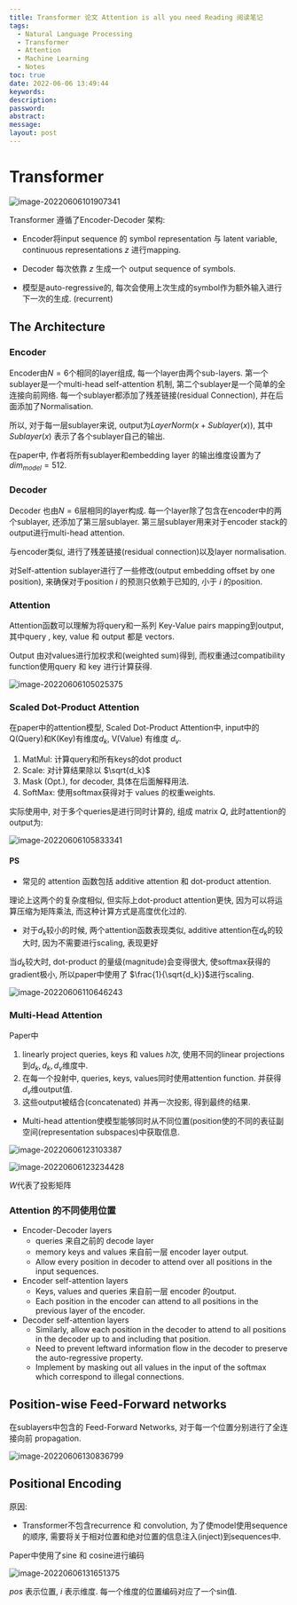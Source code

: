 ```yaml
---
title: Transformer 论文 Attention is all you need Reading 阅读笔记
tags:
  - Natural Language Processing
  - Transformer
  - Attention
  - Machine Learning
  - Notes
toc: true
date: 2022-06-06 13:49:44
keywords:
description:
password:
abstract:
message:
layout: post
---
```


# Transformer

![image-20220606101907341](./image-20220606101907341.png)

Transformer 遵循了Encoder-Decoder 架构:

*   Encoder将input sequence 的 symbol representation 与 latent variable, continuous representations $z$ 进行mapping. 

*   Decoder 每次依靠 $z$  生成一个 output sequence of symbols.
*   模型是auto-regressive的, 每次会使用上次生成的symbol作为额外输入进行下一次的生成. (recurrent)

<!-- more -->

## The Architecture

### Encoder

Encoder由$N = 6$个相同的layer组成, 每一个layer由两个sub-layers. 第一个sublayer是一个multi-head self-attention 机制, 第二个sublayer是一个简单的全连接向前网络. 每一个sublayer都添加了残差链接(residual Connection), 并在后面添加了Normalisation.

所以, 对于每一层sublayer来说, output为$LayerNorm(x + Sublayer(x))$, 其中 $Sublayer(x)$ 表示了各个sublayer自己的输出. 

在paper中, 作者将所有sublayer和embedding layer 的输出维度设置为了 $dim_{model} =512$.

### Decoder

Decoder 也由$N = 6$层相同的layer构成. 每一个layer除了包含在encoder中的两个sublayer, 还添加了第三层sublayer. 第三层sublayer用来对于encoder stack的output进行multi-head attention. 

与encoder类似, 进行了残差链接(residual connection)以及layer normalisation.

对Self-attention sublayer进行了一些修改(output embedding offset by one position), 来确保对于position $i$ 的预测只依赖于已知的, 小于 $i$ 的position.

### Attention

Attention函数可以理解为将query和一系列 Key-Value pairs mapping到output, 其中query , key, value 和 output 都是 vectors.

Output 由对values进行加权求和(weighted sum)得到, 而权重通过compatibility function使用query 和 key 进行计算获得.

![image-20220606105025375](./image-20220606105025375.png)

### Scaled Dot-Product Attention

在paper中的attention模型, Scaled Dot-Product Attention中, input中的Q(Query)和K(Key)有维度$d_k$, V(Value) 有维度 $d_v$.

1.   MatMul: 计算query和所有keys的dot product
2.   Scale: 对计算结果除以 $\sqrt{d_k}$ 
3.   Mask (Opt.), for decoder, 具体在后面解释用法.
4.   SoftMax: 使用softmax获得对于 values 的权重weights.

实际使用中, 对于多个queries是进行同时计算的, 组成 matrix $Q$, 此时attention的output为:

 ![image-20220606105833341](./image-20220606105833341.png)

#### PS

*   常见的 attention 函数包括 additive attention 和 dot-product attention.

理论上这两个的复杂度相似, 但实际上dot-product attention更快, 因为可以将运算压缩为矩阵乘法, 而这种计算方式是高度优化过的.

*   对于$d_k$较小的时候, 两个attention函数表现类似, additive attention在$d_k$的较大时, 因为不需要进行scaling, 表现更好

当$d_k$较大时, dot-product 的量级(magnitude)会变得很大, 使softmax获得的gradient极小, 所以paper中使用了 $\frac{1}{\sqrt{d_k}}$进行scaling.

![image-20220606110646243](./image-20220606110646243.png)

### Multi-Head Attention

Paper中

1.   linearly project queries, keys 和 values $h$次, 使用不同的linear projections到$d_k,d_k, d_v$维度中. 
2.   在每一个投射中, queries, keys, values同时使用attention function. 并获得$d_v$维output值. 
3.   这些output被结合(concatenated) 并再一次投影, 得到最终的结果.

-   Multi-head attention使模型能够同时从不同位置(position使的不同的表征副空间(representation subspaces)中获取信息. 

![image-20220606123103387](./image-20220606123103387.png)

![image-20220606123234428](./image-20220606123234428.png)

  $W$代表了投影矩阵

### Attention 的不同使用位置

*   Encoder-Decoder layers
    *   queries 来自之前的 decode layer
    *   memory keys and values 来自前一层 encoder layer output.
    *   Allow every position in decoder to attend over all positions in the input sequences.
*   Encoder self-attention layers
    *   Keys, values and queries 来自前一层 encoder 的output.
    *   Each position in the encoder can attend to all positions in the previous layer of the encoder.
*   Decoder self-attention layers
    *   Similarly, allow each position in the decoder to attend to all positions in the decoder up to and including that position. 
    *   Need to prevent leftward information flow in the decoder to preserve the auto-regressive property. 
    *   Implement by masking out all values in the input of the softmax which correspond to illegal connections.

## Position-wise Feed-Forward networks

在sublayers中包含的 Feed-Forward Networks, 对于每一个位置分别进行了全连接向前 propagation.

![image-20220606130836799](./image-20220606130836799.png)

## Positional Encoding

原因: 

*   Transformer不包含recurrence 和 convolution, 为了使model使用sequence的顺序, 需要将关于相对位置和绝对位置的信息注入(inject)到sequences中.

Paper中使用了sine 和 cosine进行编码

![image-20220606131651375](./image-20220606131651375.png)

$pos$ 表示位置, $i$ 表示维度. 每一个维度的位置编码对应了一个sin值.

